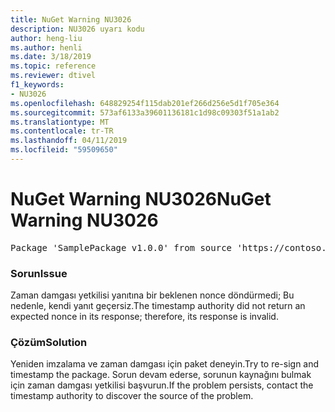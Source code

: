 ```yaml
---
title: NuGet Warning NU3026
description: NU3026 uyarı kodu
author: heng-liu
ms.author: henli
ms.date: 3/18/2019
ms.topic: reference
ms.reviewer: dtivel
f1_keywords:
- NU3026
ms.openlocfilehash: 648829254f115dab201ef266d256e5d1f705e364
ms.sourcegitcommit: 573af6133a39601136181c1d98c09303f51a1ab2
ms.translationtype: MT
ms.contentlocale: tr-TR
ms.lasthandoff: 04/11/2019
ms.locfileid: "59509650"
---
```

# <a name="nuget-warning-nu3026"></a><span data-ttu-id="54c48-103">NuGet Warning NU3026</span><span class="sxs-lookup"><span data-stu-id="54c48-103">NuGet Warning NU3026</span></span>

<pre>Package 'SamplePackage v1.0.0' from source 'https://contoso.com/index.json': The timestamp response is invalid. Nonces did not match.</pre>

### <a name="issue"></a><span data-ttu-id="54c48-104">Sorun</span><span class="sxs-lookup"><span data-stu-id="54c48-104">Issue</span></span>

<span data-ttu-id="54c48-105">Zaman damgası yetkilisi yanıtına bir beklenen nonce döndürmedi; Bu nedenle, kendi yanıt geçersiz.</span><span class="sxs-lookup"><span data-stu-id="54c48-105">The timestamp authority did not return an expected nonce in its response; therefore, its response is invalid.</span></span>


### <a name="solution"></a><span data-ttu-id="54c48-106">Çözüm</span><span class="sxs-lookup"><span data-stu-id="54c48-106">Solution</span></span>

<span data-ttu-id="54c48-107">Yeniden imzalama ve zaman damgası için paket deneyin.</span><span class="sxs-lookup"><span data-stu-id="54c48-107">Try to re-sign and timestamp the package.</span></span> <span data-ttu-id="54c48-108">Sorun devam ederse, sorunun kaynağını bulmak için zaman damgası yetkilisi başvurun.</span><span class="sxs-lookup"><span data-stu-id="54c48-108">If the problem persists, contact the timestamp authority to discover the source of the problem.</span></span>